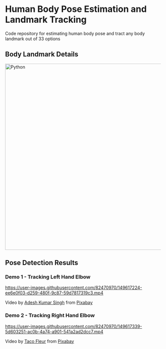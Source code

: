 # Human Body Pose Estimation and Landmark Tracking
Code repository for estimating human body pose and tract any body landmark out of 33 options

## Body Landmark Details
<img title="Landmarks Details" alt="Python" width="600px" src="https://google.github.io/mediapipe/images/mobile/pose_tracking_full_body_landmarks.png"/>

## Pose Detection Results
### Demo 1 - Tracking Left Hand Elbow
https://user-images.githubusercontent.com/82470970/149617224-ee6e0f03-d259-480f-9c87-59d7817319c3.mp4

Video by <a href="https://pixabay.com/users/adeshaks145198-10809934/?utm_source=link-attribution&amp;utm_medium=referral&amp;utm_campaign=image&amp;utm_content=21827">Adesh Kumar Singh</a> from <a href="https://pixabay.com/?utm_source=link-attribution&amp;utm_medium=referral&amp;utm_campaign=image&amp;utm_content=21827">Pixabay</a>

### Demo 2 - Tracking Right Hand Elbow
https://user-images.githubusercontent.com/82470970/149617339-5d603251-ac0b-4a74-a901-541a2ad2dcc7.mp4

Video by <a href="https://pixabay.com/users/tacofleur-2688180/?utm_source=link-attribution&amp;utm_medium=referral&amp;utm_campaign=image&amp;utm_content=13134">Taco Fleur</a> from <a href="https://pixabay.com/?utm_source=link-attribution&amp;utm_medium=referral&amp;utm_campaign=image&amp;utm_content=13134">Pixabay</a>
